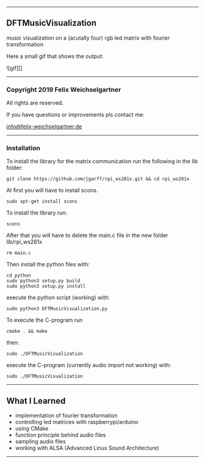 *****************************************************************************************

## DFTMusicVisualization

music visualization on a (acutally four) rgb led matrix with fourier transformation

Here a small gif that shows the output:

![gif][]

*****************************************************************************************

### Copyright 2019 Felix Weichselgartner

All rights are reserved.

If you have questions or improvements pls contact me:

info@felix-weichselgartner.de

*****************************************************************************************

### Installation

To install the library for the matrix communication run the following in the lib folder:
```
git clone https://github.com/jgarff/rpi_ws281x.git && cd rpi_ws281x
```

At first you will have to install scons.
```
sudo apt-get install scons
```

To install the library run:
```
scons
```

After that you will have to delete the main.c file in the new folder lib/rpi_ws281x
```
rm main.c
```

Then install the python files with:
```
cd python
sudo python3 setup.py build
sudo python3 setup.py install
```

execute the python script (working) with:
```
sudo python3 DFTMusicVisualization.py
```

To execute the C-program run
```
cmake . && make
```
then:
```
sudo ./DFTMusicVisualization
```

execute the C-program (currently audio import not working) with:
```
sudo ./DFTMusicVisualization
```

*****************************************************************************************

## What I Learned

* implementation of fourier transformation
* controlling led matrices with raspberrypi/arduino
* using CMake
* function principle behind audio files
* sampling audio files
* working with ALSA (Advanced Linux Sound Architecture)

*****************************************************************************************
